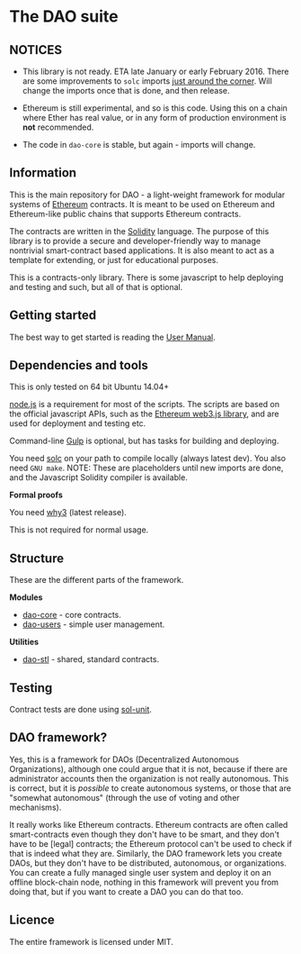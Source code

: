 # The DAO suite

## NOTICES

- This library is not ready. ETA late January or early February 2016. There are some improvements to `solc` imports [just around the corner](https://www.pivotaltracker.com/story/show/102848776). Will change the imports once that is done, and then release.

- Ethereum is still experimental, and so is this code. Using this on a chain where Ether has real value, or in any form of production environment is **not** recommended.

- The code in `dao-core` is stable, but again - imports will change. 

## Information

This is the main repository for DAO - a light-weight framework for modular systems of [Ethereum](https://ethereum.org/) contracts. It is meant to be used on Ethereum and Ethereum-like public chains that supports Ethereum contracts.

The contracts are written in the [Solidity](http://solidity.readthedocs.org/en/latest/index.html) language. The purpose of this library is to provide a secure and developer-friendly way to manage nontrivial smart-contract based applications. It is also meant to act as a template for extending, or just for educational purposes.

This is a contracts-only library. There is some javascript to help deploying and testing and such, but all of that is optional.

## Getting started

The best way to get started is reading the [User Manual](./docs/Manual.md).

## Dependencies and tools

This is only tested on 64 bit Ubuntu 14.04+ 

[node.js](https://nodejs.org/en/) is a requirement for most of the scripts. The scripts are based on the official javascript APIs, such as the [Ethereum web3.js library](https://github.com/ethereum/web3.js), and are used for deployment and testing etc. 

Command-line [Gulp](http://gulpjs.com/) is optional, but has tasks for building and deploying.

You need [solc](https://github.com/ethereum/solidity) on your path to compile locally (always latest dev). You also need `GNU make`. NOTE: These are placeholders until new imports are done, and the Javascript Solidity compiler is available.

**Formal proofs**

You need [why3](http://why3.lri.fr/) (latest release).

This is not required for normal usage.

## Structure

These are the different parts of the framework.

**Modules**

- [dao-core](https://github.com/smartcontractproduction/dao/blob/master/dao-core/README.md) - core contracts.
- [dao-users](https://github.com/smartcontractproduction/dao/blob/master/dao-users/README.md) - simple user management.

**Utilities**

- [dao-stl](https://github.com/smartcontractproduction/dao/tree/master/dao-stl) - shared, standard contracts.

## Testing

Contract tests are done using [sol-unit](https://github.com/androlo/sol-unit).

## DAO framework?

Yes, this is a framework for DAOs (Decentralized Autonomous Organizations), although one could argue that it is not, because if there are administrator accounts then the organization is not really autonomous. This is correct, but it is *possible* to create autonomous systems, or those that are "somewhat autonomous" (through the use of voting and other mechanisms).

It really works like Ethereum contracts. Ethereum contracts are often called smart-contracts even though they don't have to be smart, and they don't have to be [legal] contracts; the Ethereum protocol can't be used to check if that is indeed what they are. Similarly, the DAO framework lets you create DAOs, but they don't have to be distributed, autonomous, or organizations. You can create a fully managed single user system and deploy it on an offline block-chain node, nothing in this framework will prevent you from doing that, but if you want to create a DAO you can do that too.

## Licence

The entire framework is licensed under MIT.